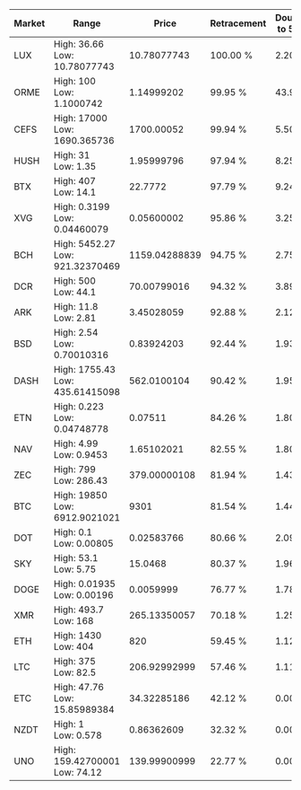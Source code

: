 | Market | Range | Price| Retracement | Doubles to 50% |
| --- | --- | --- | --- | --- |
| LUX | High: 36.66<br />Low: 10.78077743 | 10.78077743 | 100.00 % | 2.20 |
| ORME | High: 100<br />Low: 1.1000742 | 1.14999202 | 99.95 % | 43.96 |
| CEFS | High: 17000<br />Low: 1690.365736 | 1700.00052 | 99.94 % | 5.50 |
| HUSH | High: 31<br />Low: 1.35 | 1.95999796 | 97.94 % | 8.25 |
| BTX | High: 407<br />Low: 14.1 | 22.7772 | 97.79 % | 9.24 |
| XVG | High: 0.3199<br />Low: 0.04460079 | 0.05600002 | 95.86 % | 3.25 |
| BCH | High: 5452.27<br />Low: 921.32370469 | 1159.04288839 | 94.75 % | 2.75 |
| DCR | High: 500<br />Low: 44.1 | 70.00799016 | 94.32 % | 3.89 |
| ARK | High: 11.8<br />Low: 2.81 | 3.45028059 | 92.88 % | 2.12 |
| BSD | High: 2.54<br />Low: 0.70010316 | 0.83924203 | 92.44 % | 1.93 |
| DASH | High: 1755.43<br />Low: 435.61415098 | 562.0100104 | 90.42 % | 1.95 |
| ETN | High: 0.223<br />Low: 0.04748778 | 0.07511 | 84.26 % | 1.80 |
| NAV | High: 4.99<br />Low: 0.9453 | 1.65102021 | 82.55 % | 1.80 |
| ZEC | High: 799<br />Low: 286.43 | 379.00000108 | 81.94 % | 1.43 |
| BTC | High: 19850<br />Low: 6912.9021021 | 9301 | 81.54 % | 1.44 |
| DOT | High: 0.1<br />Low: 0.00805 | 0.02583766 | 80.66 % | 2.09 |
| SKY | High: 53.1<br />Low: 5.75 | 15.0468 | 80.37 % | 1.96 |
| DOGE | High: 0.01935<br />Low: 0.00196 | 0.0059999 | 76.77 % | 1.78 |
| XMR | High: 493.7<br />Low: 168 | 265.13350057 | 70.18 % | 1.25 |
| ETH | High: 1430<br />Low: 404 | 820 | 59.45 % | 1.12 |
| LTC | High: 375<br />Low: 82.5 | 206.92992999 | 57.46 % | 1.11 |
| ETC | High: 47.76<br />Low: 15.85989384 | 34.32285186 | 42.12 % | 0.00 |
| NZDT | High: 1<br />Low: 0.578 | 0.86362609 | 32.32 % | 0.00 |
| UNO | High: 159.42700001<br />Low: 74.12 | 139.99900999 | 22.77 % | 0.00 |

